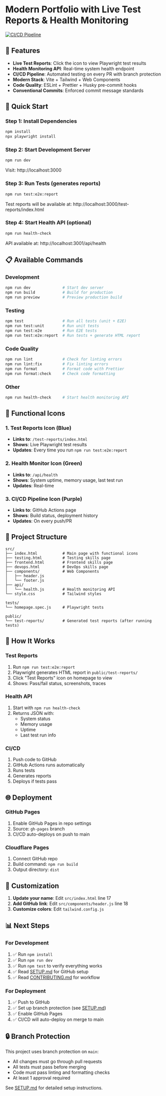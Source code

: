 # Modern Portfolio with Live Test Reports & Health Monitoring

[![CI/CD Pipeline](https://github.com/YOUR_USERNAME/YOUR_REPO/workflows/CI%2FCD%20Pipeline/badge.svg)](https://github.com/YOUR_USERNAME/YOUR_REPO/actions)

## 🎯 Features

- **Live Test Reports**: Click the icon to view Playwright test results
- **Health Monitoring API**: Real-time system health endpoint
- **CI/CD Pipeline**: Automated testing on every PR with branch protection
- **Modern Stack**: Vite + Tailwind + Web Components
- **Code Quality**: ESLint + Prettier + Husky pre-commit hooks
- **Conventional Commits**: Enforced commit message standards

## 🚀 Quick Start

### Step 1: Install Dependencies
```bash
npm install
npx playwright install
```

### Step 2: Start Development Server
```bash
npm run dev
```
Visit: http://localhost:3000

### Step 3: Run Tests (generates reports)
```bash
npm run test:e2e:report
```
Test reports will be available at: http://localhost:3000/test-reports/index.html

### Step 4: Start Health API (optional)
```bash
npm run health-check
```
API available at: http://localhost:3001/api/health

## 📋 Available Commands

### Development
```bash
npm run dev              # Start dev server
npm run build            # Build for production
npm run preview          # Preview production build
```

### Testing
```bash
npm test                 # Run all tests (unit + E2E)
npm run test:unit        # Run unit tests
npm run test:e2e         # Run E2E tests
npm run test:e2e:report  # Run tests + generate HTML report
```

### Code Quality
```bash
npm run lint             # Check for linting errors
npm run lint:fix         # Fix linting errors
npm run format           # Format code with Prettier
npm run format:check     # Check code formatting
```

### Other
```bash
npm run health-check     # Start health monitoring API
```

## 🔗 Functional Icons

### 1. Test Reports Icon (Blue)
- **Links to**: `/test-reports/index.html`
- **Shows**: Live Playwright test results
- **Updates**: Every time you run `npm run test:e2e:report`

### 2. Health Monitor Icon (Green)
- **Links to**: `/api/health`
- **Shows**: System uptime, memory usage, last test run
- **Updates**: Real-time

### 3. CI/CD Pipeline Icon (Purple)
- **Links to**: GitHub Actions page
- **Shows**: Build status, deployment history
- **Updates**: On every push/PR

## 📁 Project Structure

```
src/
├── index.html           # Main page with functional icons
├── testing.html         # Testing skills page
├── frontend.html        # Frontend skills page
├── devops.html          # DevOps skills page
├── components/          # Web Components
│   ├── header.js
│   └── footer.js
├── api/
│   └── health.js        # Health monitoring API
└── style.css            # Tailwind styles

tests/
└── homepage.spec.js     # Playwright tests

public/
└── test-reports/        # Generated test reports (after running tests)
```

## 🧪 How It Works

### Test Reports
1. Run `npm run test:e2e:report`
2. Playwright generates HTML report in `public/test-reports/`
3. Click "Test Reports" icon on homepage to view
4. Shows: Pass/fail status, screenshots, traces

### Health API
1. Start with `npm run health-check`
2. Returns JSON with:
   - System status
   - Memory usage
   - Uptime
   - Last test run info

### CI/CD
1. Push code to GitHub
2. GitHub Actions runs automatically
3. Runs tests
4. Generates reports
5. Deploys if tests pass

## 🌐 Deployment

### GitHub Pages
1. Enable GitHub Pages in repo settings
2. Source: `gh-pages` branch
3. CI/CD auto-deploys on push to main

### Cloudflare Pages
1. Connect GitHub repo
2. Build command: `npm run build`
3. Output directory: `dist`

## 🎨 Customization

1. **Update your name**: Edit `src/index.html` line 17
2. **Add GitHub link**: Edit `src/components/header.js` line 18
3. **Customize colors**: Edit `tailwind.config.js`

## 📊 Next Steps

### For Development
1. ✅ Run `npm install`
2. ✅ Run `npm run dev`
3. ✅ Run `npm test` to verify everything works
4. ✅ Read [SETUP.md](./SETUP.md) for GitHub setup
5. ✅ Read [CONTRIBUTING.md](./CONTRIBUTING.md) for workflow

### For Deployment
1. ✅ Push to GitHub
2. ✅ Set up branch protection (see [SETUP.md](./SETUP.md))
3. ✅ Enable GitHub Pages
4. ✅ CI/CD will auto-deploy on merge to main

## 🔒 Branch Protection

This project uses branch protection on `main`:
- All changes must go through pull requests
- All tests must pass before merging
- Code must pass linting and formatting checks
- At least 1 approval required

See [SETUP.md](./SETUP.md) for detailed setup instructions.
